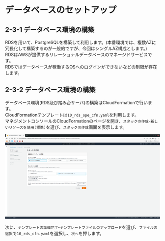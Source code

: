 # データベースのセットアップ
## 2-3-1 データベース環境の構築
RDSを用いて、PostgreSQLを構築して利用します。(本番環境では、複数AZに冗長化して構築するのが一般的ですが、今回はシングルAZ構成とします。)  
RDSはAWSが提供するリレーショナルデータベースのマネージドサービスです。  
RDSではデータベースが稼働するOSへのログインができないなどの制限が存在します。
## 2-3-2 データベース環境の構築
データベース環境(RDS及び踏み台サーバ)の構築はCloudFormationで行います。  
CloudFormationテンプレートは`10_rds_ope_cfn.yaml`を利用します。  
マネジメントコンソールのCloudFormationのページを開き、`スタックの作成`-`新しいリソースを使用(標準)`を選び、`スタックの作成`画面を表示します。
  
![Image01](./images/2-3-1.png)
  
次に、`テンプレートの準備完了`-`テンプレートファイルのアップロード`を選び、`ファイルの選択`で`10_rds_cfn.yaml`を選択し、`次へ`を押します。
